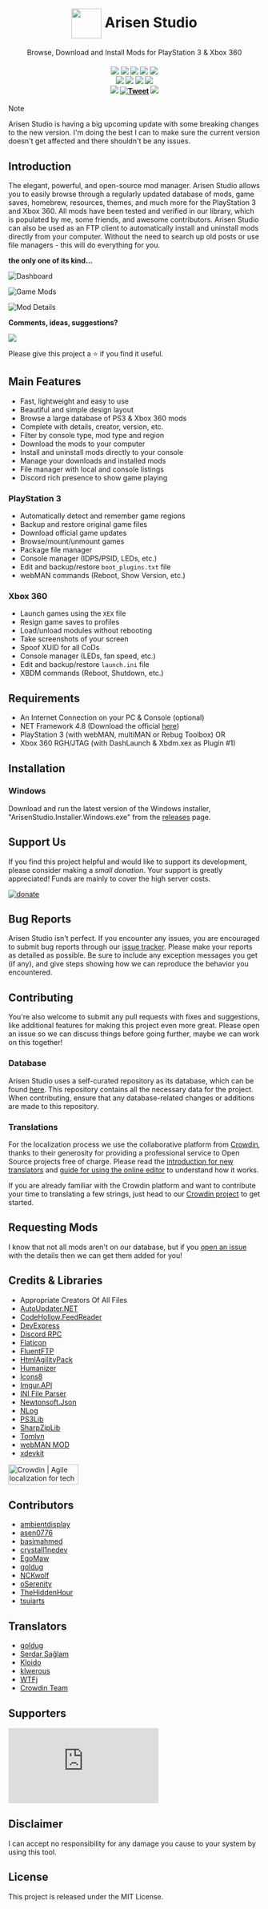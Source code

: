 <h1 align="center">
    <img src='https://raw.githubusercontent.com/ohhsodead/arisen-studio/main/src/Arisen%20Studio/Resources/arisenstudio.png' align='center' width='60' height='60'> Arisen Studio
</h1>

<p align="center">Browse, Download and Install Mods for PlayStation 3 & Xbox 360</p>

<h4 align="center">
  <a href="https://github.com/ohhsodead/arisen-studio/releases/"><img src="https://img.shields.io/github/release/ohhsodead/arisen-studio.svg" /></a>
  <a href="https://github.com/ohhsodead/arisen-studio/releases/"><img src="https://img.shields.io/github/downloads/ohhsodead/arisen-studio/total.svg" /></a>
  <a href="https://crowdin.com/project/arisenstudio"><img src="https://badges.crowdin.net/arisenstudio/localized.svg"></a>
  <a href="https://gitHub.com/ohhsodead/arisen-studio/issues/"><img src="https://img.shields.io/github/issues/ohhsodead/arisen-studio.svg" /></a>
  <a href="https://github.com/ohhsodead/arisen-studio/issues?q=is%3Aissue+is%3Aclosed"><img src="https://img.shields.io/github/issues-closed/ohhsodead/arisen-studio.svg" /></a>
  <br>
  <a href="https://arisen.studio/"><img src="https://img.shields.io/website?down_message=offline&up_message=online&url=https://arisen.studio/" /></a>
  <a href="https://github.com/ohhsodead/arisen-studio-database"><img src="https://img.shields.io/website?down_message=offline&label=database&up_message=online&url=https://db.arisen.studio" /></a>
  <a href="https://github.com/ohhsodead/arisen-studio-database"><img src="https://img.shields.io/endpoint?url=https://raw.githubusercontent.com/ohhsodead/arisen-studio/main/.github/badges/mods-badge.json&label=total%20mods" /></a>
  <a href="https://github.com/ohhsodead/arisen-studio-database"><img src="https://img.shields.io/endpoint?url=https://raw.githubusercontent.com/ohhsodead/arisen-studio/main/.github/badges/pkgs-badge.json&label=total%20packages" /></a>
  </a>
  </br>
  <a href="https://sourceforge.net/projects/arisenstudio/"><img src="https://img.shields.io/badge/SourceForge-ff6600?logo=sourceforge&logoColor=white" /></a>
  <a href="https://twitter.com/arisenstudio"><img src="https://img.shields.io/badge/Twitter-1da1f2?logo=x&logoColor=white" alt="Tweet"></a>
  <a href="https://discord.gg/FTCS3Xu"><img src="https://img.shields.io/badge/Discord-7389D8?logo=Discord&logoColor=white" /></a>
</h4>

> [!NOTE]  
> Arisen Studio is having a big upcoming update with some breaking changes to the new version. I'm doing the best I can to make sure the current version doesn't get affected and there shouldn't be any issues.

## Introduction

The elegant, powerful, and open-source mod manager. Arisen Studio allows you to easily browse through a regularly updated database of mods, game saves, homebrew, resources, themes, and much more for the PlayStation 3 and Xbox 360. All mods have been tested and verified in our library, which is populated by me, some friends, and awesome contributors. Arisen Studio can also be used as an FTP client to automatically install and uninstall mods directly from your computer. Without the need to search up old posts or use file managers - this will do everything for you.

**the only one of its kind...**

![Dashboard](https://raw.githubusercontent.com/ohhsodead/arisen-studio/main/.github/assets/Dashboard.png?raw=true)

![Game Mods](https://raw.githubusercontent.com/ohhsodead/arisen-studio/main/.github/assets/GameMods.png?raw=true)

![Mod Details](https://raw.githubusercontent.com/ohhsodead/arisen-studio/main/.github/assets/ModDetails.png?raw=true)

**Comments, ideas, suggestions?**

<a href="https://discord.gg/FTCS3Xu"><img src="https://arisen.studio/images/discord_banner_purple.svg" /></a>

Please give this project a ⭐ if you find it useful.

## Main Features

* Fast, lightweight and easy  to use
* Beautiful and simple design layout
* Browse a large database of PS3 & Xbox 360 mods
* Complete with details, creator, version, etc.
* Filter by console type, mod type and region
* Download the mods to your computer
* Install and uninstall mods directly to your console
* Manage your downloads and installed mods
* File manager with local and console listings
* Discord rich presence to show game playing

### PlayStation 3
* Automatically detect and remember game regions
* Backup and restore original game files
* Download official game updates
* Browse/mount/unmount games
* Package file manager
* Console manager (IDPS/PSID, LEDs, etc.)
* Edit and backup/restore `boot_plugins.txt` file
* webMAN commands (Reboot, Show Version, etc.)

### Xbox 360
* Launch games using the `XEX` file
* Resign game saves to profiles
* Load/unload modules without rebooting
* Take screenshots of your screen
* Spoof XUID for all CoDs
* Console manager (LEDs, fan speed, etc.)
* Edit and backup/restore `launch.ini` file
* XBDM commands (Reboot, Shutdown, etc.)

## Requirements

* An Internet Connection on your PC & Console (optional)
* NET Framework 4.8 (Download the official [here](https://dotnet.microsoft.com/download/dotnet-framework/thank-you/net48-web-installer))
* PlayStation 3 (with webMAN, multiMAN or Rebug Toolbox) OR
* Xbox 360 RGH/JTAG (with DashLaunch & Xbdm.xex as Plugin #1)

## Installation

### Windows

Download and run the latest version of the Windows installer, "ArisenStudio.Installer.Windows.exe" from the [releases](https://github.com/ohhsodead/arisen-studio/releases/latest) page.

## Support Us

If you find this project helpful and would like to support its development, please consider making a *small donation*. Your support is greatly appreciated! Funds are mainly to cover the high server costs.

<a href="https://www.paypal.com/donate/?business=8KX4YQ46ZNNDJ"><img title="Donate" src="https://img.shields.io/badge/Donate-PayPal?style=for-the-badge&logo=paypal&labelColor=orange&color=orange" alt="donate" /></a>

## Bug Reports
Arisen Studio isn't perfect. If you encounter any issues, you are encouraged to submit bug reports through our [issue tracker](https://github.com/ohhsodead/arisen-studio/issues/new?&labels=bug&template=bug.yml&title=%5BBug+Report%5D%3A+). Please make your reports as detailed as possible. Be sure to include any exception messages you get (if any), and give steps showing how we can reproduce the behavior you encountered.

## Contributing

You're also welcome to submit any pull requests with fixes and suggestions, like additional features for making this project even more great. Please open an issue so we can discuss things before going further, maybe we can work on this together!

### Database

Arisen Studio uses a self-curated repository as its database, which can be found [here](https://github.com/ohhsodead/arisen-studio-database). This repository contains all the necessary data for the project. When contributing, ensure that any database-related changes or additions are made to this repository.

### Translations
For the localization process we use the collaborative platform from [Crowdin](https://crowdin.com/), thanks to their generosity for providing a professional service to Open Source projects free of charge. Please read the [introduction for new translators](https://support.crowdin.com/crowdin-intro/) and [guide for using the online editor](https://support.crowdin.com/online-editor/) to understand how it works.

If you are already familiar with the Crowdin platform and want to contribute your time to translating a few strings, just head to our [Crowdin project](https://crowdin.com/project/arisenstudio) to get started.

## Requesting Mods

I know that not all mods aren't on our database, but if you [open an issue](https://github.com/ohhsodead/arisen-studio/issues/new?assignees=&labels=mod+request&projects=&template=mod-request.yml&title=%5BMod+Request%5D%3A+) with the details then we can get them added for you!

## Credits & Libraries

* Appropriate Creators Of All Files
* [AutoUpdater.NET](https://github.com/ravibpatel/AutoUpdater.NET)
* [CodeHollow.FeedReader](https://github.com/arminreiter/FeedReader/)
* [DevExpress](https://devexpress.com/)
* [Discord RPC](https://github.com/Lachee/discord-rpc-csharp)
* [Flaticon](https://www.flaticon.com/free-icons/official)
* [FluentFTP](https://github.com/robinrodricks/FluentFTP)
* [HtmlAgilityPack](https://html-agility-pack.net/)
* [Humanizer](https://github.com/Humanizr/Humanizer)
* [Icons8](https://icons8.com/)
* [Imgur.API](https://github.com/DamienDennehy/Imgur.API)
* [INI File Parser](https://github.com/rickyah/ini-parser)
* [Newtonsoft.Json](https://newtonsoft.com/json)
* [NLog](https://nlog-project.org/)
* [PS3Lib](https://github.com/iMCSx/PS3Lib)
* [SharpZipLib](https://github.com/icsharpcode/SharpZipLib)
* [Tomlyn](https://github.com/xoofx/Tomlyn)
* [webMAN MOD](https://github.com/aldostools/webMAN-MOD)
* [xdevkit](https://microsoft.com/)

[<a href="https://crowdin.com/?utm_source=badge&utm_medium=referral&utm_campaign=badge-add-on" rel="nofollow"><img style="width:140;height:40px" src="https://badges.crowdin.net/badge/light/crowdin-on-dark.png" srcset="https://badges.crowdin.net/badge/light/crowdin-on-dark.png 1x,https://badges.crowdin.net/badge/light/crowdin-on-dark@2x.png 2x" alt="Crowdin | Agile localization for tech companies" /></a>](https://crowdin.com)

## Contributors

* [ambientdisplay]()
* [asen0776]()
* [basimahmed](https://www.instagram.com/basimahmed114)
* [crystall1nedev](https://github.com/crystall1nedev)
* [EgoMaw](https://github.com/EgoMaw)
* [goldug](http://djopposite.se/)
* [NCKwolf](https://twitter.com/NCKwolf)
* [oSerenity](https://github.com/oSerenity)
* [TheHiddenHour](https://github.com/TheHiddenHour) 
* [tsuiarts](mailto:nurishafa26@gmail.com)

## Translators

* [goldug](http://djopposite.se/)
* [Serdar Sağlam](mailto:serdarsaglam@msn.com)
* [Kloido](mailto:jaortiz2026@gmail.com)
* [klwerous](https://crowdin.com/profile/klwerous)
* [WTFj](https://crowdin.com/profile/WTFj)
* [Crowdin Team](https://crowdin.com/project/arisenstudio/members)

## Supporters

[![Stargazers repo roster for @ohhsodead/arisen-studio](https://bytecrank.com/nastyox/reporoster/php/stargazersSVG.php?user=ohhsodead&repo=arisen-studio)](https://github.com/ohhsodead/arisen-studio/stargazers)

## Disclaimer

I can accept no responsibility for any damage you cause to your system by using this tool.

## License

This project is released under the MIT License.
